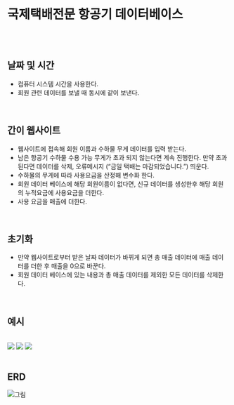 # 국제택배전문 항공기 데이터베이스
</br>


</br>

## 날짜 및 시간
-	컴퓨터 시스템 시간을 사용한다.
-	회원 관련 데이터를 보낼 때 동시에 같이 보낸다.

</br>

## 간이 웹사이트 
-	웹사이트에 접속해 회원 이름과 수하물 무게 데이터를 입력 받는다. 
-	남은 항공기 수하물 수용 가능 무게가 초과 되지 않는다면 계속 진행한다.
만약 초과된다면 데이터를 삭제, 오류메시지 (“금일 택배는 마감되었습니다.”) 띄운다.
-	수하물의 무게에 따라 사용요금을 산정해 변수화 한다.
-	회원 데이터 베이스에 해당 회원이름이 없다면, 신규 데이터를 생성한후 해당 회원의 누적요금에 사용요금을 더한다.
-	사용 요금을 매출에 더한다.

</br>

## 초기화
-	만약 웹사이트로부터 받은 날짜 데이터가 바뀌게 되면 총 매출 데이터에 매출 데이터를 더한 후 매출을 0으로 바꾼다.
-	회원 데이터 베이스에 있는 내용과 총 매출 데이터를 제외한 모든 데이터를 삭제한다.
</br>

## 예시

</br>
<img src="https://user-images.githubusercontent.com/101614038/158394961-beec1104-c9b4-47a7-881c-21072dfd8b52.png"> 
<img src="https://user-images.githubusercontent.com/101614038/158395197-2d310764-4e10-477d-8a38-acb84c42704b.png">
<img src="https://user-images.githubusercontent.com/101614038/158395221-c00f9ed6-6ef8-4090-8743-892499bc1b0a.png">
</br>
</br>

## ERD
![그림](https://user-images.githubusercontent.com/101614038/168604722-8ac89689-6c2c-44fc-a3d2-dce1c6f80d3c.png)
